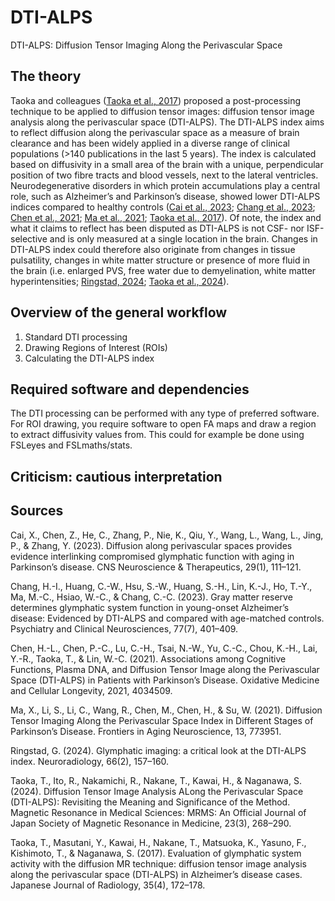 # DTI-ALPS
DTI-ALPS: Diffusion Tensor Imaging Along the Perivascular Space

## The theory
Taoka and colleagues ([Taoka et al., 2017](https://pubmed.ncbi.nlm.nih.gov/28197821/)) proposed a post-processing technique to be applied to diffusion tensor images: diffusion tensor image analysis along the perivascular space (DTI-ALPS). The DTI-ALPS index aims to reflect diffusion along the perivascular space as a measure of brain clearance and has been widely applied in a diverse range of clinical populations (>140 publications in the last 5 years). The index is calculated based on diffusivity in a small area of the brain with a unique, perpendicular position of two fibre tracts and blood vessels, next to the lateral ventricles. Neurodegenerative disorders in which protein accumulations play a central role, such as Alzheimer’s and Parkinson’s disease, showed lower DTI-ALPS indices compared to healthy controls ([Cai et al., 2023](https://www.ncbi.nlm.nih.gov/pmc/articles/PMC9804035/); [Chang et al., 2023](https://pubmed.ncbi.nlm.nih.gov/37097074/); [Chen et al., 2021](https://pubmed.ncbi.nlm.nih.gov/33680283/); [Ma et al., 2021](https://www.frontiersin.org/journals/aging-neuroscience/articles/10.3389/fnagi.2021.773951/full); [Taoka et al., 2017](https://pubmed.ncbi.nlm.nih.gov/28197821/)). Of note, the index and what it claims to reflect has been disputed as DTI-ALPS is not CSF- nor ISF-selective and is only measured at a single location in the brain. Changes in DTI-ALPS index could therefore also originate from changes in tissue pulsatility, changes in white matter structure or presence of more fluid in the brain (i.e. enlarged PVS, free water due to demyelination, white matter hyperintensities; [Ringstad, 2024](https://link.springer.com/article/10.1007/s00234-023-03270-2); [Taoka et al., 2024](https://pubmed.ncbi.nlm.nih.gov/38569866/)). 

## Overview of the general workflow
1) Standard DTI processing
2) Drawing Regions of Interest (ROIs)
3) Calculating the DTI-ALPS index

## Required software and dependencies
The DTI processing can be performed with any type of preferred software. For ROI drawing, you require software to open FA maps and draw a region to extract diffusivity values from. This could for example be done using FSLeyes and FSLmaths/stats. 

## Criticism: cautious interpretation

## Sources
Cai, X., Chen, Z., He, C., Zhang, P., Nie, K., Qiu, Y., Wang, L., Wang, L., Jing, P., & Zhang, Y. (2023). Diffusion along perivascular spaces provides evidence interlinking compromised glymphatic function with aging in Parkinson’s disease. CNS Neuroscience & Therapeutics, 29(1), 111–121.

Chang, H.-I., Huang, C.-W., Hsu, S.-W., Huang, S.-H., Lin, K.-J., Ho, T.-Y., Ma, M.-C., Hsiao, W.-C., & Chang, C.-C. (2023). Gray matter reserve determines glymphatic system function in young-onset Alzheimer’s disease: Evidenced by DTI-ALPS and compared with age-matched controls. Psychiatry and Clinical Neurosciences, 77(7), 401–409.

Chen, H.-L., Chen, P.-C., Lu, C.-H., Tsai, N.-W., Yu, C.-C., Chou, K.-H., Lai, Y.-R., Taoka, T., & Lin, W.-C. (2021). Associations among Cognitive Functions, Plasma DNA, and Diffusion Tensor Image along the Perivascular Space (DTI-ALPS) in Patients with Parkinson’s Disease. Oxidative Medicine and Cellular Longevity, 2021, 4034509.

Ma, X., Li, S., Li, C., Wang, R., Chen, M., Chen, H., & Su, W. (2021). Diffusion Tensor Imaging Along the Perivascular Space Index in Different Stages of Parkinson’s Disease. Frontiers in Aging Neuroscience, 13, 773951.

Ringstad, G. (2024). Glymphatic imaging: a critical look at the DTI-ALPS index. Neuroradiology, 66(2), 157–160.

Taoka, T., Ito, R., Nakamichi, R., Nakane, T., Kawai, H., & Naganawa, S. (2024). Diffusion Tensor Image Analysis ALong the Perivascular Space (DTI-ALPS): Revisiting the Meaning and Significance of the Method. Magnetic Resonance in Medical Sciences: MRMS: An Official Journal of Japan Society of Magnetic Resonance in Medicine, 23(3), 268–290.

Taoka, T., Masutani, Y., Kawai, H., Nakane, T., Matsuoka, K., Yasuno, F., Kishimoto, T., & Naganawa, S. (2017). Evaluation of glymphatic system activity with the diffusion MR technique: diffusion tensor image analysis along the perivascular space (DTI-ALPS) in Alzheimer’s disease cases. Japanese Journal of Radiology, 35(4), 172–178.


